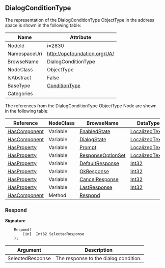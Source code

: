 <!-- objecttype -->
## DialogConditionType
  
<!-- end of text -->
The representation of the DialogConditionType ObjectType in the address space is shown in the following table:  

|Name|Attribute|
|---|---|
|NodeId|i=2830|
|NamespaceUri|http://opcfoundation.org/UA/|
|BrowseName|DialogConditionType|
|NodeClass|ObjectType|
|IsAbstract|False|
|BaseType|[ConditionType](../../ObjectTypes/ConditionType/readme.md)|
|Categories||

The references from the DialogConditionType ObjectType Node are shown in the following table:  

|Reference|NodeClass|BrowseName|DataType|TypeDefinition|ModellingRule|
|---|---|---|---|---|---|
|[HasComponent](../../ReferenceTypes/HasComponent/readme.md)|Variable|[EnabledState](#EnabledState)|[LocalizedText](../../DataTypes/LocalizedText/readme.md)|[TwoStateVariableType](../../VariableTypes/TwoStateVariableType/readme.md)|[Mandatory](../../Objects/Mandatory/readme.md)|
|[HasComponent](../../ReferenceTypes/HasComponent/readme.md)|Variable|[DialogState](#DialogState)|[LocalizedText](../../DataTypes/LocalizedText/readme.md)|[TwoStateVariableType](../../VariableTypes/TwoStateVariableType/readme.md)|[Mandatory](../../Objects/Mandatory/readme.md)|
|[HasProperty](../../ReferenceTypes/HasProperty/readme.md)|Variable|[Prompt](#Prompt)|[LocalizedText](../../DataTypes/LocalizedText/readme.md)|[PropertyType](../../VariableTypes/PropertyType/readme.md)|[Mandatory](../../Objects/Mandatory/readme.md)|
|[HasProperty](../../ReferenceTypes/HasProperty/readme.md)|Variable|[ResponseOptionSet](#ResponseOptionSet)|[LocalizedText](../../DataTypes/LocalizedText/readme.md)[]|[PropertyType](../../VariableTypes/PropertyType/readme.md)|[Mandatory](../../Objects/Mandatory/readme.md)|
|[HasProperty](../../ReferenceTypes/HasProperty/readme.md)|Variable|[DefaultResponse](#DefaultResponse)|[Int32](../../DataTypes/Int32/readme.md)|[PropertyType](../../VariableTypes/PropertyType/readme.md)|[Mandatory](../../Objects/Mandatory/readme.md)|
|[HasProperty](../../ReferenceTypes/HasProperty/readme.md)|Variable|[OkResponse](#OkResponse)|[Int32](../../DataTypes/Int32/readme.md)|[PropertyType](../../VariableTypes/PropertyType/readme.md)|[Mandatory](../../Objects/Mandatory/readme.md)|
|[HasProperty](../../ReferenceTypes/HasProperty/readme.md)|Variable|[CancelResponse](#CancelResponse)|[Int32](../../DataTypes/Int32/readme.md)|[PropertyType](../../VariableTypes/PropertyType/readme.md)|[Mandatory](../../Objects/Mandatory/readme.md)|
|[HasProperty](../../ReferenceTypes/HasProperty/readme.md)|Variable|[LastResponse](#LastResponse)|[Int32](../../DataTypes/Int32/readme.md)|[PropertyType](../../VariableTypes/PropertyType/readme.md)|[Mandatory](../../Objects/Mandatory/readme.md)|
|[HasComponent](../../ReferenceTypes/HasComponent/readme.md)|Method|[Respond](#Respond)|||[Mandatory](../../Objects/Mandatory/readme.md)|

### <a name="Respond"></a>Respond
  
**Signature**
```
    Respond(
        [in]  Int32 SelectedResponse
    );
```

|Argument|Description|
|---|---|
|SelectedResponse|The response to the dialog condition.|


